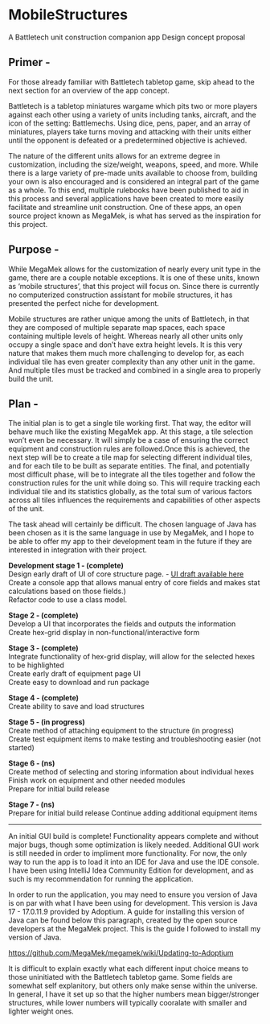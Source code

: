 # MobileStructures

A Battletech unit construction companion app
Design concept proposal

## Primer - 

For those already familiar with Battletech tabletop game, skip ahead to the next section for an overview of the app concept.

Battletech is a tabletop miniatures wargame which pits two or more players against each other using a variety of units including tanks, aircraft, and the icon of the setting: Battlemechs. Using dice, pens, paper, and an array of miniatures, players take turns moving and attacking with their units either until the opponent is defeated or a predetermined objective is achieved.

The nature of the different units allows for an extreme degree in customization, including the size/weight, weapons, speed, and more. While there is a large variety of pre-made units available to choose from, building your own is also encouraged and is considered an integral part of the game as a whole. To this end, multiple rulebooks have been published to aid in this process and several applications have been created to more easily facilitate and streamline unit construction. One of these apps, an open source project known as MegaMek, is what has served as the inspiration for this project.

## Purpose -

While MegaMek allows for the customization of nearly every unit type in the game, there are a couple notable exceptions. It is one of these units, known as ‘mobile structures’, that this project will focus on. Since there is currently no computerized construction assistant for mobile structures, it has presented the perfect niche for development.

Mobile structures are rather unique among the units of Battletech, in that they are composed of multiple separate map spaces, each space containing multiple levels of height. Whereas nearly all other units only occupy a single space and don’t have extra height levels. It is this very nature that makes them much more challenging to develop for, as each individual tile has even greater complexity than any other unit in the game. And multiple tiles must be tracked and combined in a single area to properly build the unit.

## Plan -

The initial plan is to get a single tile working first. That way, the editor will behave much like the existing MegaMek app. At this stage, a tile selection won’t even be necessary. It will simply be a case of ensuring the correct equipment and construction rules are followed.Once this is achieved, the next step will be to create a tile map for selecting different individual tiles, and for each tile to be built as separate entities. The final, and potentially most difficult phase, will be to integrate all the tiles together and follow the construction rules for the unit while doing so. This will require tracking each individual tile and its statistics globally, as the total sum of various factors across all tiles influences the requirements and capabilities of other aspects of the unit.

The task ahead will certainly be difficult. The chosen language of Java has been chosen as it is the same language in use by MegaMek, and I hope to be able to offer my app to their development team in the future if they are interested in integration with their project.

**Development stage 1 - (complete)**\
	Design early draft of UI of core structure page. - [UI draft available here](https://drive.google.com/file/d/1-miPgra_FQU7BXWDseNzAxUhhfAG6j2m/view?usp=sharing)\
	Create a console app that allows manual entry of core fields and makes stat calculations based on those fields.)\
 	Refactor code to use a class model.

**Stage 2 - (complete)**\
	Develop a UI that incorporates the fields and outputs the information\
	Create hex-grid display in non-functional/interactive form

**Stage 3 - (complete)**\
	Integrate functionality of hex-grid display, will allow for the selected hexes to be highlighted\
	Create early draft of equipment page UI\
 	Create easy to download and run package

**Stage 4 - (complete)**\
	Create ability to save and load structures

**Stage 5 - (in progress)**\
	Create method of attaching equipment to the structure (in progress)\
	Create test equipment items to make testing and troubleshooting easier (not started)

**Stage 6 - (ns)**\
	Create method of selecting and storing information about individual hexes
	Finish work on equipment and other needed modules\
	Prepare for initial build release

 **Stage 7 - (ns)**\
 	Prepare for initial build release
	Continue adding additional equipment items

 ***

An initial GUI build is complete! Functionality appears complete and without major bugs, though some optimization is likely needed. Additional GUI work is still needed in order to impliment more functionality. For now, the only way to run the app is to load it into an IDE for Java and use the IDE console. I have been using IntelliJ Idea Community Edition for development, and as such is my recommendation for running the application.

In order to run the application, you may need to ensure you version of Java is on par with what I have been using for development. This version is Java 17 - 17.0.11.9 provided by Adoptium. A guide for installing this version of Java can be found below this paragraph, created by the open source developers at the MegaMek project. This is the guide I followed to install my version of Java.

https://github.com/MegaMek/megamek/wiki/Updating-to-Adoptium

It is difficult to explain exactly what each different input choice means to those uninitiated with the Battletech tabletop game. Some fields are somewhat self explanitory, but others only make sense within the universe. In general, I have it set up so that the higher numbers mean bigger/stronger structures, while lower numbers will typically cooralate with smaller and lighter weight ones.
